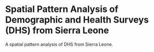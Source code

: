 # Spatial Pattern Analysis of Demographic and Health Surveys (DHS) from Sierra Leone
A spatial pattern analysis of DHS from Sierra Leone.
